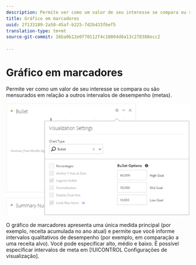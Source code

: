 ```yaml
---
description: Permite ver como um valor de seu interesse se compara ou são mensurados em relação a outros intervalos de desempenho (metas).
title: Gráfico em marcadores
uuid: 2f133189-2a50-45af-b225-7d2b433fbef5
translation-type: tm+mt
source-git-commit: 16ba0b12e0f70112f4c10804d0a13c278388ecc2

---
```



# Gráfico em marcadores

Permite ver como um valor de seu interesse se compara ou são mensurados em relação a outros intervalos de desempenho (metas).

![](assets/bullet-image.png)

O gráfico de marcadores apresenta uma única medida principal (por exemplo, receita acumulada no ano atual) e permite que você informe intervalos qualitativos de desempenho (por exemplo, em comparação a uma receita alvo). Você pode especificar alto, médio e baixo. É possível especificar intervalos de meta em [!UICONTROL Configurações de visualização].

